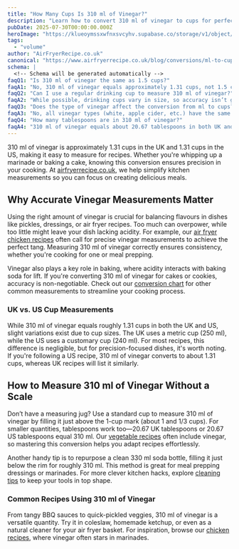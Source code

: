 ```yaml
---
title: "How Many Cups Is 310 ml of Vinegar?"
description: "Learn how to convert 310 ml of vinegar to cups for perfect recipes every time. Includes UK & US measurements for hassle-free cooking."
pubDate: 2025-07-30T00:00:00.000Z
heroImage: "https://klueoymssxwfnxsvcyhv.supabase.co/storage/v1/object/public/Shmucket/how-many-cups-is-310-ml-of-vinegar.webp"
tags:
  - "volume"
author: "AirFryerRecipe.co.uk"
canonical: "https://www.airfryerrecipe.co.uk/blog/conversions/ml-to-cups/how-many-cups-is-310-ml-of-vinegar"
schema: |
  <!-- Schema will be generated automatically -->
faqQ1: "Is 310 ml of vinegar the same as 1.5 cups?"
faqA1: "No, 310 ml of vinegar equals approximately 1.31 cups, not 1.5 cups. The difference might seem small, but in recipes requiring precise acidity, it can impact flavour. Always measure carefully for best results."
faqQ2: "Can I use a regular drinking cup to measure 310 ml of vinegar?"
faqA2: "While possible, drinking cups vary in size, so accuracy isn’t guaranteed. For consistent results, use a measuring jug or refer to our conversion chart for reliable equivalents."
faqQ3: "Does the type of vinegar affect the conversion from ml to cups?"
faqA3: "No, all vinegar types (white, apple cider, etc.) have the same density, so 310 ml will always equal roughly 1.31 cups. The flavour intensity, however, varies by type."
faqQ4: "How many tablespoons are in 310 ml of vinegar?"
faqA4: "310 ml of vinegar equals about 20.67 tablespoons in both UK and US measurements. This is handy for smaller adjustments in dressings or sauces."
---
```

<p>310 ml of vinegar is approximately 1.31 cups in the UK and 1.31 cups in the US, making it easy to measure for recipes. Whether you're whipping up a marinade or baking a cake, knowing this conversion ensures precision in your cooking. At <a href=https://www.airfryerrecipe.co.uk>airfryerrecipe.co.uk</a>, we help simplify kitchen measurements so you can focus on creating delicious meals.</p>  

<h2>Why Accurate Vinegar Measurements Matter</h2>  
<p>Using the right amount of vinegar is crucial for balancing flavours in dishes like pickles, dressings, or air fryer recipes. Too much can overpower, while too little might leave your dish lacking acidity. For example, our <a href=https://www.airfryerrecipe.co.uk/recipes>air fryer chicken recipes</a> often call for precise vinegar measurements to achieve the perfect tang. Measuring 310 ml of vinegar correctly ensures consistency, whether you're cooking for one or meal prepping.</p>  

<p>Vinegar also plays a key role in baking, where acidity interacts with baking soda for lift. If you're converting 310 ml of vinegar for cakes or cookies, accuracy is non-negotiable. Check out our <a href=https://www.airfryerrecipe.co.uk/air-fryer-conversion-chart>conversion chart</a> for other common measurements to streamline your cooking process.</p>  

<h3>UK vs. US Cup Measurements</h3>  
<p>While 310 ml of vinegar equals roughly 1.31 cups in both the UK and US, slight variations exist due to cup sizes. The UK uses a metric cup (250 ml), while the US uses a customary cup (240 ml). For most recipes, this difference is negligible, but for precision-focused dishes, it's worth noting. If you're following a US recipe, 310 ml of vinegar converts to about 1.31 cups, whereas UK recipes will list it similarly.</p>  

<h2>How to Measure 310 ml of Vinegar Without a Scale</h2>  
<p>Don’t have a measuring jug? Use a standard cup to measure 310 ml of vinegar by filling it just above the 1-cup mark (about 1 and 1/3 cups). For smaller quantities, tablespoons work too—20.67 UK tablespoons or 20.67 US tablespoons equal 310 ml. Our <a href=https://www.airfryerrecipe.co.uk/recipe-category/vegetables>vegetable recipes</a> often include vinegar, so mastering this conversion helps you adapt recipes effortlessly.</p>  

<p>Another handy tip is to repurpose a clean 330 ml soda bottle, filling it just below the rim for roughly 310 ml. This method is great for meal prepping dressings or marinades. For more clever kitchen hacks, explore <a href=https://www.airfryerrecipe.co.uk/air-fryer-cleaner>cleaning tips</a> to keep your tools in top shape.</p>  

<h3>Common Recipes Using 310 ml of Vinegar</h3>  
<p>From tangy BBQ sauces to quick-pickled veggies, 310 ml of vinegar is a versatile quantity. Try it in coleslaw, homemade ketchup, or even as a natural cleaner for your air fryer basket. For inspiration, browse our <a href=https://www.airfryerrecipe.co.uk/recipe-category/chicken>chicken recipes</a>, where vinegar often stars in marinades.</p>
